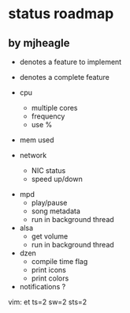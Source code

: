 status roadmap
==============

by mjheagle
-----------

- denotes a feature to implement
* denotes a complete feature

* cpu
  * multiple cores
  * frequency
  * use %
* mem used
* network
  * NIC status
  * speed up/down
- mpd
  - play/pause
  - song metadata
  - run in background thread
- alsa
  - get volume
  - run in background thread
- dzen
  - compile time flag
  - print icons
  - print colors
- notifications ?

vim: et ts=2 sw=2 sts=2

